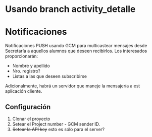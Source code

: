 Usando branch activity_detalle
==============================

Notificaciones
==============

Notificaciones PUSH usando GCM para multicastear mensajes desde Secretaría a aquellos alumnos que deseen recibirlos. Los interesados proporcionarán:

-   Nombre y apellido
-   Nro. registro?
-   Listas a las que deseen subscribirse

Adicionalmente, habrá un servidor que maneje la mensajería a est aplicación cliente.

Configuración
-------------

1. Clonar el proyecto
2. Setear el Project number - GCM sender ID.
3. ~~Setear la API key~~ esto es sólo para el server?
